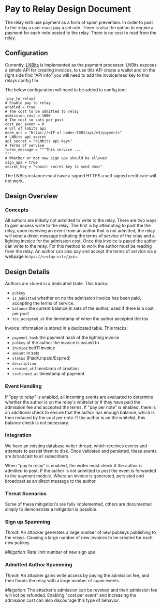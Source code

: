 # Pay to Relay Design Document

The relay with use payment as a form of spam prevention. In order to post to the relay a user must pay a set rate. There is also the option to require a payment for each note posted to the relay. There is no cost to read from the relay.

## Configuration

Currently, [LNBits](https://github.com/lnbits/lnbits) is implemented as the payment processor.  LNBits exposes a simple API for creating invoices, to use this API create a wallet and on the right side find "API info" you will need to add the invoice/read key to this relays config file.

The below configuration will need to be added to config.toml
```
[pay_to_relay]
# Enable pay to relay
enabled = true
# The cost to be admitted to relay
admission_cost = 1000
# The cost in sats per post
cost_per_event = 0
# Url of lnbits api
node_url = "https://<IP of node>:5001/api/v1/payments"
# LNBits api secret
api_secret = "<LNbits api key>"
# Terms of service
terms_message = """This service ....
"""
# Whether or not new sign ups should be allowed 
sign_ups = true 
secret_key = "<nostr secret key to send dms>"
```

The LNBits instance must have a signed HTTPS a self signed certificate will not work.  

## Design Overview

### Concepts

All authors are initially not admitted to write to the relay.  There are two ways to gain access write to the relay. The first is by attempting to post the the relay, upon receiving an event from an author that is not admitted, the relay will send a direct message including the terms of service of the relay and a lighting invoice for the admission cost.  Once this invoice is payed the author can write to the relay. For this method to work the author must be reading from the relay. An author can also pay and accept the terms of service via a webpage `https://<relay-url>/join`.

## Design Details

Authors are stored in a dedicated table. This tracks:

* `pubkey`
* `is_admitted` whether on no the admission invoice has been paid, accepting the terms of service.
* `balance` the current balance in sats of the author, used if there is a cost per post
* `tos_accepted_at` the timestamp of when the author accepted the tos

Invoice information is stored in a dedicated table. This tracks:
* `payment_hash` the payment hash of the lighting invoice
* `pubkey` of the author the invoice is issued to
* `invoice` bolt11 invoice
* `amount` in sats
* `status` (Paid/Unpaid/Expired)
* `description`
* `created_at` timestamp of creation
* `confirmed_at` timestamp of payment

### Event Handling 

If "pay to relay" is enabled, all incoming events are evaluated to determine whether the author is on the relay's whitelist or if they have paid the admission fee and accepted the terms. If "pay per note" is enabled, there is an additional check to ensure that the author has enough balance, which is then reduced by the cost per note. If the author is on the whitelist, this balance check is not necessary.

### Integration

We have an existing database writer thread, which receives events and
attempts to persist them to disk.  Once validated and persisted, these
events are broadcast to all subscribers.

When "pay to relay" is enabled, the writer must check if the author is admitted to post. If the author is not admitted to post the event is forwarded to the payment module. Where an invoice is generated, persisted and broadcast as an direct message to the author.

### Threat Scenarios

Some of these mitigation's are fully implemented, others are documented
simply to demonstrate a mitigation is possible.

### Sign up Spamming

*Threat*: An attacker generates a large number of new pubkeys publishing to the relays. Causing a large number of new invoices to be created for each new pubkey.

*Mitigation*: Rate limit number of new sign ups

### Admitted Author Spamming 

*Threat*: An attacker gains write access by paying the admission fee, and then floods the relay with a large number of spam events.

*Mitigation*: The attacker's admission can be revoked and their admission fee will not be refunded. Enabling "cost per event" and increasing the admission cost can also discourage this type of behavior.

